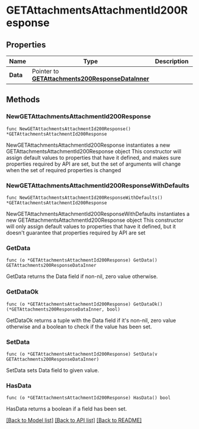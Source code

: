# GETAttachmentsAttachmentId200Response

## Properties

Name | Type | Description | Notes
------------ | ------------- | ------------- | -------------
**Data** | Pointer to [**GETAttachments200ResponseDataInner**](GETAttachments200ResponseDataInner.md) |  | [optional] 

## Methods

### NewGETAttachmentsAttachmentId200Response

`func NewGETAttachmentsAttachmentId200Response() *GETAttachmentsAttachmentId200Response`

NewGETAttachmentsAttachmentId200Response instantiates a new GETAttachmentsAttachmentId200Response object
This constructor will assign default values to properties that have it defined,
and makes sure properties required by API are set, but the set of arguments
will change when the set of required properties is changed

### NewGETAttachmentsAttachmentId200ResponseWithDefaults

`func NewGETAttachmentsAttachmentId200ResponseWithDefaults() *GETAttachmentsAttachmentId200Response`

NewGETAttachmentsAttachmentId200ResponseWithDefaults instantiates a new GETAttachmentsAttachmentId200Response object
This constructor will only assign default values to properties that have it defined,
but it doesn't guarantee that properties required by API are set

### GetData

`func (o *GETAttachmentsAttachmentId200Response) GetData() GETAttachments200ResponseDataInner`

GetData returns the Data field if non-nil, zero value otherwise.

### GetDataOk

`func (o *GETAttachmentsAttachmentId200Response) GetDataOk() (*GETAttachments200ResponseDataInner, bool)`

GetDataOk returns a tuple with the Data field if it's non-nil, zero value otherwise
and a boolean to check if the value has been set.

### SetData

`func (o *GETAttachmentsAttachmentId200Response) SetData(v GETAttachments200ResponseDataInner)`

SetData sets Data field to given value.

### HasData

`func (o *GETAttachmentsAttachmentId200Response) HasData() bool`

HasData returns a boolean if a field has been set.


[[Back to Model list]](../README.md#documentation-for-models) [[Back to API list]](../README.md#documentation-for-api-endpoints) [[Back to README]](../README.md)


